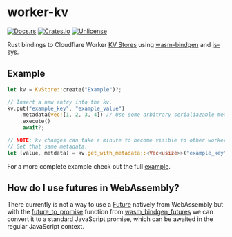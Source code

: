 # worker-kv

[![Docs.rs][docs-badge]][docs-url]
[![Crates.io][crates-badge]][crates-url]
[![Unlicense][license-badge]][license-url]

[crates-badge]: https://img.shields.io/crates/v/worker-kv.svg
[crates-url]: https://crates.io/crates/worker-kv
[license-badge]: https://img.shields.io/badge/license-Unlicense-blue.svg
[license-url]: https://github.com/zebp/worker-kv/blob/master/LICENSE
[docs-badge]: https://img.shields.io/badge/docs.rs-rustdoc-green
[docs-url]: https://docs.rs/worker-kv/

Rust bindings to Cloudflare Worker [KV Stores](https://developers.cloudflare.com/workers/runtime-apis/kv) using [wasm-bindgen](https://docs.rs/wasm-bindgen) and [js-sys](https://docs.rs/js-sys).

## Example

```rust
let kv = KvStore::create("Example")?;

// Insert a new entry into the kv.
kv.put("example_key", "example_value")
    .metadata(vec![1, 2, 3, 4]) // Use some arbitrary serialiazable metadata
    .execute()
    .await?;

// NOTE: kv changes can take a minute to become visible to other workers.
// Get that same metadata.
let (value, metdata) = kv.get_with_metadata::<Vec<usize>>("example_key").await?;
```

For a more complete example check out the full [example](example).

## How do I use futures in WebAssembly?

There currently is not a way to use a [Future](https://doc.rust-lang.org/stable/std/future/trait.Future.html) natively from WebAssembly but with the [future_to_promise](https://docs.rs/wasm-bindgen-futures/0.4.22/wasm_bindgen_futures/fn.future_to_promise.html) function from [wasm_bindgen_futures](https://docs.rs/wasm_bindgen_futures) we can convert it to a standard JavaScript promise, which can be awaited in the regular JavaScript context.

